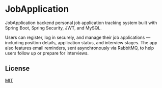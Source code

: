 # JobApplication

JobApplication backend personal job application tracking system built with Spring Boot, Spring Security, JWT, and MySQL.

Users can register, log in securely, and manage their job applications — including position details, application status, and interview stages. The app also features email reminders, sent asynchronously via RabbitMQ, to help users follow up or prepare for interviews.

## License

[MIT](https://choosealicense.com/licenses/mit/)
